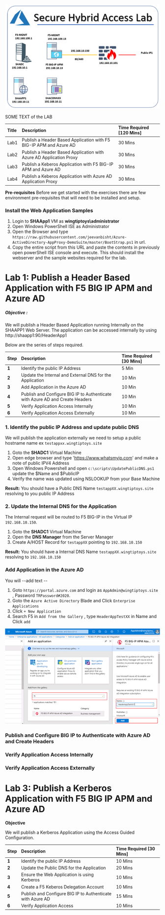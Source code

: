 
![](Images/SHALab1.PNG)

SOME TEXT of the LAB

| Title  | Description | Time Required [120 Mins] |
| :----------| :----------- | :---------- |
| Lab1 | Publish a Header  Based Application with F5 BIG-IP APM and Azure AD | 30 Mins | 
| Lab2 | Publish a Header Based Application with Azure AD Application Proxy | 30 Mins | 
| Lab3 | Publish a Keberos Application with F5 BIG-IP APM and Azure AD | 30 Mins | 
| Lab4 | Publish a Keberos Application with Azure AD Application Proxy | 30 Mins |


**Pre-requisites**
Before we get started with the exercises there are few environment pre-requisites that will need to be installed and setup.

### Install the Web Application Samples

1. Login to **SHAApp1** VM as **wingtiptoys\administrator**
2. Open Windows PowerShell ISE as Administrator
3. Open the Browser and type `https://raw.githubusercontent.com/jeevanbisht/Azure-ActiveDirectory-AppProxy-DemoSuite/master/BootStrap.ps1` in url.
4. Copy the entire script from this URL and paste the contents in previously open powerShell ISE console and execute. This should install the webserver and the sample websites required for the lab.


# **Lab 1: Publish a Header Based Application with F5 BIG IP APM and Azure AD**
##### **Objective** : 
We will publish a Header Based Application running Internally on the SHAAPP1 Web Server. The application can be accessed internally by using http://shaapp1:90/HeaderApp1

Below are the series of steps required.

 | Step | Description | Time Required [30 Mins] |
 | :----------- | :---------- | :---------- |
| **1** |Identify the public IP Address | 5 Min |
| **2** |Update the Internal and External DNS for the Application | 10 Min |
|**3** |Add Application in the Azure AD | 10 Min |
|**4** |Publish and Configure BIG IP to Authenticate with Azure AD and Create Headers | 10 Min |
|**5** |Verify Application Access Internally | 10 Min |
| **6**| Verify Application Access Externally | 10 Min |


### 1. Identify the public IP Address and update public DNS

We will publish the application externally we need to setup a public hostname name ex `testappxx.wingtiptoys.site` 
1. Goto the **SHADC1** Virtual Machine
2. Open edge browser and type 'https://www.whatsmyip.com' and make a note of public IPV4 Address
3. Open Windows Powershell and open `c:\scripts\UpdatePublicDNS.ps1` update the $Name and $PublicIP
4. Verify the name was updated using NSLOOKUP from your Base Machine

**Result:** You should have a Public DNS Name  `testappXX.wingtiptoys.site`  resolving to you public IP Address


### 2. Update the Internal  DNS for the Application
The Internal request will be routed to F5 BIG-IP in the Virtual IP `192.168.10.150`.
1. Goto the **SHADC1** Virtual Machine
2. Open the **DNS Manager** from the Server Manager 
3. Create A/HOST  Record for `testappXX` pointing to `192.168.10.150`

**Result:** You should have a Internal DNS Name  `testappXX.wingtiptoys.site` resolving to `192.168.10.150`

### Add Application in the Azure AD

You will   --add text --

1. Goto `https://portal.azure.com` and login as `AppAdmin@wingtiptoys.site` , Password `TRPassword#2020`.
2. Goto the `Azure Active Directory` Blade and Click `Enterprise Applications`
3. Click `+ New Application `
4. Search F5 in `Add from the Gallery` , type `HeaderAppTestXX` in Name and Click `add`

![](Images/HeaderLab1.png)



### Publish and Configure BIG IP to Authenticate with Azure AD and Create Headers
### Verify Application Access Internally 
### Verify Application Access Externally 



# **Lab 3: Publish a Kerberos Application with F5 BIG IP APM and Azure AD**

**Objective**

We will publish a Kerberos Application using the Access Guided Configuration.

 | Step | Description | Time Required [30 Mins] |
 | :----------- | :---------- | :---------- |
|  **1** | Identify the public IP Address| 10 Mins |
|  **2** | Update the Public DNS for the Application | 20 Mins |
|  **3** | Ensure the Web Application is using Kerberos| 10 Mins |
|  **4** | Create a F5 Keberos Delegation Account| 10 Mins |
|  **5** | Publish and Configure BIG IP to Authenticate with Azure AD| 15 Mins |
|  **6** | Verify Application Access| 10 Mins |

